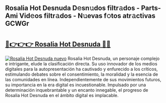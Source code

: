 ## Rosalia Hot Desnuda D𝚎sn𝚞dos filtr𝚊dos - Parts-Ami Vid𝚎os filtr𝚊dos - N𝚞evas f𝚘tos atr𝚊ctivas GCWGr

# <h2><a href="http://mbatjyc.tromn.icu/?c=Rosalia+Hot+Desnuda">🔗👉👉👉 Rosalia Hot Desnuda 🔗🔗</a></h2>

[![Rosalia Hot Desnuda nuevo](https://i.imgur.com/pEAQMta.gif)](http://mbatjyc.tromn.icu/?c=Rosalia+Hot+Desnuda)
Rosalia Hot Desnuda, un personaje complejo e intrigante, elude la clasificación directa. Su uso innovador de los medios digitales para la autopresentación ha cautivado y enfurecido a los críticos, estimulando debates sobre el consentimiento, la moralidad y la esencia de las comunidades en línea. Independientemente de sus movimientos futuros, su importancia en la era digital es incuestionable. Impulsado por una determinación inquebrantable y un encanto innegable, el progreso de Rosalia Hot Desnuda en el ámbito digital es implacable.
